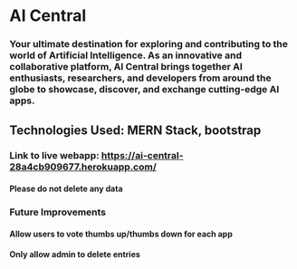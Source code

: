 # AI Central

### Your ultimate destination for exploring and contributing to the world of Artificial Intelligence. As an innovative and collaborative platform, AI Central brings together AI enthusiasts, researchers, and developers from around the globe to showcase, discover, and exchange cutting-edge AI apps.

## Technologies Used: MERN Stack, bootstrap

### Link to live webapp: https://ai-central-28a4cb909677.herokuapp.com/
#### Please do not delete any data

### Future Improvements 
#### Allow users to vote thumbs up/thumbs down for each app
#### Only allow admin to delete entries
